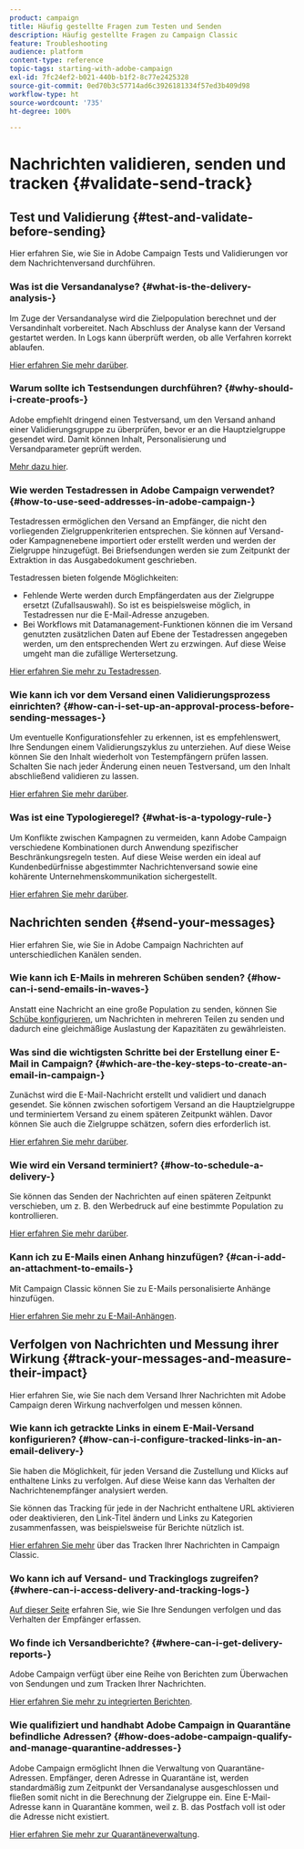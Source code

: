 ```yaml
---
product: campaign
title: Häufig gestellte Fragen zum Testen und Senden
description: Häufig gestellte Fragen zu Campaign Classic
feature: Troubleshooting
audience: platform
content-type: reference
topic-tags: starting-with-adobe-campaign
exl-id: 7fc24ef2-b021-440b-b1f2-8c77e2425328
source-git-commit: 0ed70b3c57714ad6c3926181334f57ed3b409d98
workflow-type: ht
source-wordcount: '735'
ht-degree: 100%

---
```


# Nachrichten validieren, senden und tracken {#validate-send-track}



## Test und Validierung {#test-and-validate-before-sending}

Hier erfahren Sie, wie Sie in Adobe Campaign Tests und Validierungen vor dem Nachrichtenversand durchführen.

### Was ist die Versandanalyse? {#what-is-the-delivery-analysis-}

Im Zuge der Versandanalyse wird die Zielpopulation berechnet und der Versandinhalt vorbereitet. Nach Abschluss der Analyse kann der Versand gestartet werden. In Logs kann überprüft werden, ob alle Verfahren korrekt ablaufen.

[Hier erfahren Sie mehr darüber](../../delivery/using/steps-validating-the-delivery.md).

### Warum sollte ich Testsendungen durchführen? {#why-should-i-create-proofs-}

Adobe empfiehlt dringend einen Testversand, um den Versand anhand einer Validierungsgruppe zu überprüfen, bevor er an die Hauptzielgruppe gesendet wird. Damit können Inhalt, Personalisierung und Versandparameter geprüft werden.

[Mehr dazu hier](../../delivery/using/steps-validating-the-delivery.md#sending-a-proof).

### Wie werden Testadressen in Adobe Campaign verwendet? {#how-to-use-seed-addresses-in-adobe-campaign-}

Testadressen ermöglichen den Versand an Empfänger, die nicht den vorliegenden Zielgruppenkriterien entsprechen. Sie können auf Versand- oder Kampagnenebene importiert oder erstellt werden und werden der Zielgruppe hinzugefügt. Bei Briefsendungen werden sie zum Zeitpunkt der Extraktion in das Ausgabedokument geschrieben.

Testadressen bieten folgende Möglichkeiten:

* Fehlende Werte werden durch Empfängerdaten aus der Zielgruppe ersetzt (Zufallsauswahl). So ist es beispielsweise möglich, in Testadressen nur die E-Mail-Adresse anzugeben.
* Bei Workflows mit Datamanagement-Funktionen können die im Versand genutzten zusätzlichen Daten auf Ebene der Testadressen angegeben werden, um den entsprechenden Wert zu erzwingen. Auf diese Weise umgeht man die zufällige Wertersetzung.

[Hier erfahren Sie mehr zu Testadressen](../../delivery/using/about-seed-addresses.md).

### Wie kann ich vor dem Versand einen Validierungsprozess einrichten? {#how-can-i-set-up-an-approval-process-before-sending-messages-}

Um eventuelle Konfigurationsfehler zu erkennen, ist es empfehlenswert, Ihre Sendungen einem Validierungszyklus zu unterziehen. Auf diese Weise können Sie den Inhalt wiederholt von Testempfängern prüfen lassen. Schalten Sie nach jeder Änderung einen neuen Testversand, um den Inhalt abschließend validieren zu lassen.

[Hier erfahren Sie mehr darüber](../../delivery/using/steps-validating-the-delivery.md#sending-a-proof).

### Was ist eine Typologieregel? {#what-is-a-typology-rule-}

Um Konflikte zwischen Kampagnen zu vermeiden, kann Adobe Campaign verschiedene Kombinationen durch Anwendung spezifischer Beschränkungsregeln testen. Auf diese Weise werden ein ideal auf Kundenbedürfnisse abgestimmter Nachrichtenversand sowie eine kohärente Unternehmenskommunikation sichergestellt.

[Hier erfahren Sie mehr darüber](../../campaign-opt/using/about-campaign-typologies.md).

## Nachrichten senden {#send-your-messages}

Hier erfahren Sie, wie Sie in Adobe Campaign Nachrichten auf unterschiedlichen Kanälen senden.

### Wie kann ich E-Mails in mehreren Schüben senden? {#how-can-i-send-emails-in-waves-}

Anstatt eine Nachricht an eine große Population zu senden, können Sie [Schübe konfigurieren](../../delivery/using/steps-sending-the-delivery.md#sending-using-multiple-waves), um Nachrichten in mehreren Teilen zu senden und dadurch eine gleichmäßige Auslastung der Kapazitäten zu gewährleisten.

### Was sind die wichtigsten Schritte bei der Erstellung einer E-Mail in Campaign? {#which-are-the-key-steps-to-create-an-email-in-campaign-}

Zunächst wird die E-Mail-Nachricht erstellt und validiert und danach gesendet. Sie können zwischen sofortigem Versand an die Hauptzielgruppe und terminiertem Versand zu einem späteren Zeitpunkt wählen. Davor können Sie auch die Zielgruppe schätzen, sofern dies erforderlich ist.

[Hier erfahren Sie mehr darüber](../../delivery/using/steps-validating-the-delivery.md#sending-a-proof).

### Wie wird ein Versand terminiert? {#how-to-schedule-a-delivery-}

Sie können das Senden der Nachrichten auf einen späteren Zeitpunkt verschieben, um z. B. den Werbedruck auf eine bestimmte Population zu kontrollieren.

[Hier erfahren Sie mehr darüber](../../delivery/using/steps-sending-the-delivery.md#scheduling-the-delivery-sending).

### Kann ich zu E-Mails einen Anhang hinzufügen? {#can-i-add-an-attachment-to-emails-}

Mit Campaign Classic können Sie zu E-Mails personalisierte Anhänge hinzufügen.

[Hier erfahren Sie mehr zu E-Mail-Anhängen](../../delivery/using/attaching-files.md).

## Verfolgen von Nachrichten und Messung ihrer Wirkung {#track-your-messages-and-measure-their-impact}

Hier erfahren Sie, wie Sie nach dem Versand Ihrer Nachrichten mit Adobe Campaign deren Wirkung nachverfolgen und messen können.

### Wie kann ich getrackte Links in einem E-Mail-Versand konfigurieren? {#how-can-i-configure-tracked-links-in-an-email-delivery-}

Sie haben die Möglichkeit, für jeden Versand die Zustellung und Klicks auf enthaltene Links zu verfolgen. Auf diese Weise kann das Verhalten der Nachrichtenempfänger analysiert werden.

Sie können das Tracking für jede in der Nachricht enthaltene URL aktivieren oder deaktivieren, den Link-Titel ändern und Links zu Kategorien zusammenfassen, was beispielsweise für Berichte nützlich ist.

[Hier erfahren Sie mehr](../../delivery/using/about-message-tracking.md) über das Tracken Ihrer Nachrichten in Campaign Classic.

### Wo kann ich auf Versand- und Trackinglogs zugreifen? {#where-can-i-access-delivery-and-tracking-logs-}

[Auf dieser Seite](../../delivery/using/delivery-dashboard.md) erfahren Sie, wie Sie Ihre Sendungen verfolgen und das Verhalten der Empfänger erfassen.

### Wo finde ich Versandberichte? {#where-can-i-get-delivery-reports-}

Adobe Campaign verfügt über eine Reihe von Berichten zum Überwachen von Sendungen und zum Tracken Ihrer Nachrichten.

[Hier erfahren Sie mehr zu integrierten Berichten](../../reporting/using/delivery-reports.md).

### Wie qualifiziert und handhabt Adobe Campaign in Quarantäne befindliche Adressen? {#how-does-adobe-campaign-qualify-and-manage-quarantine-addresses-}

Adobe Campaign ermöglicht Ihnen die Verwaltung von Quarantäne-Adressen. Empfänger, deren Adresse in Quarantäne ist, werden standardmäßig zum Zeitpunkt der Versandanalyse ausgeschlossen und fließen somit nicht in die Berechnung der Zielgruppe ein. Eine E-Mail-Adresse kann in Quarantäne kommen, weil z. B. das Postfach voll ist oder die Adresse nicht existiert.

[Hier erfahren Sie mehr zur Quarantäneverwaltung](../../delivery/using/understanding-quarantine-management.md).
